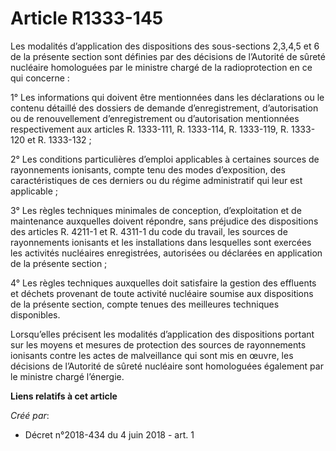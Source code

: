 # Article R1333-145

Les modalités d’application des dispositions des sous-sections 2,3,4,5 et 6 de la présente section sont définies par des
décisions de l’Autorité de sûreté nucléaire homologuées par le ministre chargé de la radioprotection en ce qui concerne :

1° Les informations qui doivent être mentionnées dans les déclarations ou le contenu détaillé des dossiers de demande
d’enregistrement, d’autorisation ou de renouvellement d’enregistrement ou d’autorisation mentionnées respectivement aux
articles R. 1333-111, R. 1333-114, R. 1333-119, R. 1333-120 et R. 1333-132 ;

2° Les conditions particulières d’emploi applicables à certaines sources de rayonnements ionisants, compte tenu des modes
d’exposition, des caractéristiques de ces derniers ou du régime administratif qui leur est applicable ;

3° Les règles techniques minimales de conception, d’exploitation et de maintenance auxquelles doivent répondre, sans
préjudice des dispositions des articles R. 4211-1 et R. 4311-1 du code du travail, les sources de rayonnements ionisants et
les installations dans lesquelles sont exercées les activités nucléaires enregistrées, autorisées ou déclarées en application
de la présente section ;

4° Les règles techniques auxquelles doit satisfaire la gestion des effluents et déchets provenant de toute activité nucléaire
soumise aux dispositions de la présente section, compte tenues des meilleures techniques disponibles.

Lorsqu’elles précisent les modalités d’application des dispositions portant sur les moyens et mesures de protection des
sources de rayonnements ionisants contre les actes de malveillance qui sont mis en œuvre, les décisions de l’Autorité de
sûreté nucléaire sont homologuées également par le ministre chargé l’énergie.

**Liens relatifs à cet article**

_Créé par_:

  - Décret n°2018-434 du 4 juin 2018 - art. 1
